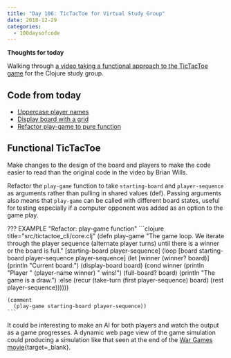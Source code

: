 ```yaml
---
title: "Day 106: TicTacToe for Virtual Study Group"
date: 2018-12-29
categories:
  - 100daysofcode
---
```


**Thoughts for today**

Walking through [a video taking a functional approach to the TicTacToe game](https://youtu.be/_eO7EsXO2XE) for the Clojure study group.

<!-- more -->

## Code from today

- [Uppercase player names](https://github.com/practicalli/tictactoe-cli/commit/7340a474e1c7d25a65f22383b6a3848ed055b0bd)
- [Display board with a grid](https://github.com/practicalli/tictactoe-cli/commit/cef31c50181b6e7af16e586f9946b10672dc6f9d)
- [Refactor play-game to pure function](https://github.com/practicalli/tictactoe-cli/commit/c0ed5b42124540b0ad2d6dc21fa54e6127237dd6)


## Functional TicTacToe 

Make changes to the design of the board and players to make the code easier to read than the original code in the video by Brian Wills.

Refactor the `play-game` function to take `starting-board` and `player-sequence` as arguments rather than pulling in shared values (def).  Passing arguments also means that `play-game` can be called with different board states, useful for testing especially if a computer opponent was added as an option to the game play.

??? EXAMPLE "Refactor: play-game function"
    ```clojure title="src/tictactoe_cli/core.clj"
    (defn play-game
      "The game loop.
      We iterate through the player sequence (alternate player turns)
      until there is a winner or the board is full."
      [starting-board player-sequence]
      (loop [board starting-board
             player-sequence player-sequence]
        (let [winner (winner? board)]
          (println "Current board:")
          (display-board board)
          (cond
            winner              (println "Player " (player-name winner) " wins!")
            (full-board? board) (println "The game is a draw.")
            :else
            (recur
             (take-turn (first player-sequence) board)
             (rest player-sequence))))))

    (comment
      (play-game starting-board player-sequence))
    ```

It could be interesting to make an AI for both players and watch the output as a game progresses.  A dynamic web page view of the game simulation could producing a simulation like that seen at the end of the [War Games movie](https://en.wikipedia.org/wiki/WarGames){target=_blank}.

